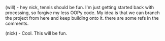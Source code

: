 (will) - hey nick, tennis should be fun. I'm just getting started back with processing, so forgive my less OOPy code.
My idea is that we can branch the project from here and keep building onto it. there are some refs in the comments.

(nick) - Cool. This will be fun.
